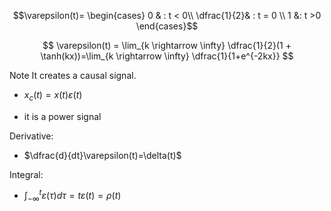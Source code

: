 
$$\varepsilon(t)=
\begin{cases}
	0 & : t < 0\\
	\dfrac{1}{2}& : t = 0 \\
	1 &: t >0
\end{cases}$$

$$
\varepsilon(t) = \lim_{k \rightarrow \infty} \dfrac{1}{2}(1 + \tanh(kx))=\lim_{k \rightarrow \infty} \dfrac{1}{1+e^{-2kx}}
$$



Note 
It creates a causal signal.
- $x_c(t)=x(t)\varepsilon(t)$

- it is a power signal

Derivative:
- $\dfrac{d}{dt}\varepsilon(t)=\delta(t)$

Integral:
- $\int_{-\infty}^t\varepsilon(\tau)d\tau=t\varepsilon(t)=\rho(t)$



